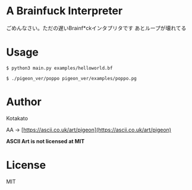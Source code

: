 # A Brainfuck Interpreter
ごめんなさい。ただの遅いBrainf*ckインタプリタです
あとループが壊れてる

# Usage

`$ python3 main.py examples/helloworld.bf`

`$ ./pigeon_ver/poppo pigeon_ver/examples/poppo.pg`

# Author
Kotakato

AA -> [https://ascii.co.uk/art/pigeon](https://ascii.co.uk/art/pigeon)

**ASCII Art is not licensed at MIT**

# License
MIT

